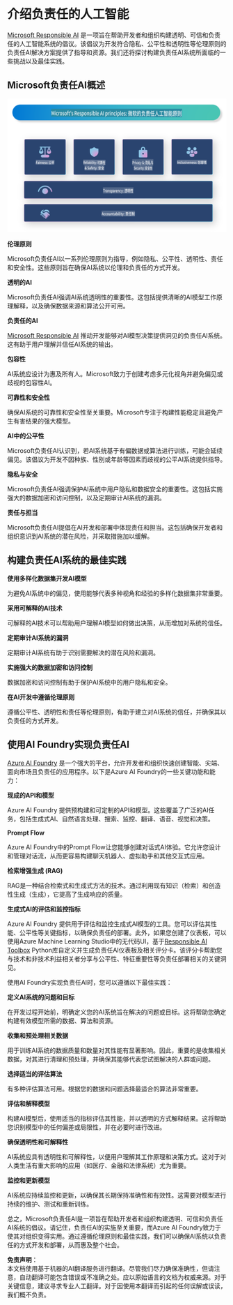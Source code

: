 # **介绍负责任的人工智能**

[Microsoft Responsible AI](https://www.microsoft.com/ai/responsible-ai?WT.mc_id=aiml-138114-kinfeylo) 是一项旨在帮助开发者和组织构建透明、可信和负责任的人工智能系统的倡议。该倡议为开发符合隐私、公平性和透明性等伦理原则的负责任AI解决方案提供了指导和资源。我们还将探讨构建负责任AI系统所面临的一些挑战以及最佳实践。

## Microsoft负责任AI概述

![RAIPrinciples](../../../../../translated_images/RAIPrinciples.e40f2a169a854832e885ce2659f3a913cfb393fa59b595ed57cfae9119694eb7.zh.png)

**伦理原则**

Microsoft负责任AI以一系列伦理原则为指导，例如隐私、公平性、透明性、责任和安全性。这些原则旨在确保AI系统以伦理和负责任的方式开发。

**透明的AI**

Microsoft负责任AI强调AI系统透明性的重要性。这包括提供清晰的AI模型工作原理解释，以及确保数据来源和算法公开可用。

**负责任的AI**

[Microsoft Responsible AI](https://www.microsoft.com/ai/responsible-ai?WT.mc_id=aiml-138114-kinfeylo) 推动开发能够对AI模型决策提供洞见的负责任AI系统。这有助于用户理解并信任AI系统的输出。

**包容性**

AI系统应设计为惠及所有人。Microsoft致力于创建考虑多元化视角并避免偏见或歧视的包容性AI。

**可靠性和安全性**

确保AI系统的可靠性和安全性至关重要。Microsoft专注于构建性能稳定且避免产生有害结果的强大模型。

**AI中的公平性**

Microsoft负责任AI认识到，若AI系统基于有偏数据或算法进行训练，可能会延续偏见。该倡议为开发不因种族、性别或年龄等因素而歧视的公平AI系统提供指导。

**隐私与安全**

Microsoft负责任AI强调保护AI系统中用户隐私和数据安全的重要性。这包括实施强大的数据加密和访问控制，以及定期审计AI系统的漏洞。

**责任与担当**

Microsoft负责任AI提倡在AI开发和部署中体现责任和担当。这包括确保开发者和组织意识到AI系统的潜在风险，并采取措施加以缓解。

## 构建负责任AI系统的最佳实践

**使用多样化数据集开发AI模型**

为避免AI系统中的偏见，使用能够代表多种视角和经验的多样化数据集非常重要。

**采用可解释的AI技术**

可解释的AI技术可以帮助用户理解AI模型如何做出决策，从而增加对系统的信任。

**定期审计AI系统的漏洞**

定期审计AI系统有助于识别需要解决的潜在风险和漏洞。

**实施强大的数据加密和访问控制**

数据加密和访问控制有助于保护AI系统中的用户隐私和安全。

**在AI开发中遵循伦理原则**

遵循公平性、透明性和责任等伦理原则，有助于建立对AI系统的信任，并确保其以负责任的方式开发。

## 使用AI Foundry实现负责任AI

[Azure AI Foundry](https://ai.azure.com?WT.mc_id=aiml-138114-kinfeylo) 是一个强大的平台，允许开发者和组织快速创建智能、尖端、面向市场且负责任的应用程序。以下是Azure AI Foundry的一些关键功能和能力：

**现成的API和模型**

Azure AI Foundry 提供预构建和可定制的API和模型。这些覆盖了广泛的AI任务，包括生成式AI、自然语言处理、搜索、监控、翻译、语音、视觉和决策。

**Prompt Flow**

Azure AI Foundry中的Prompt Flow让您能够创建对话式AI体验。它允许您设计和管理对话流，从而更容易构建聊天机器人、虚拟助手和其他交互式应用。

**检索增强生成 (RAG)**

RAG是一种结合检索式和生成式方法的技术。通过利用现有知识（检索）和创造性生成（生成），它提高了生成响应的质量。

**生成式AI的评估和监控指标**

Azure AI Foundry 提供用于评估和监控生成式AI模型的工具。您可以评估其性能、公平性等关键指标，以确保负责任的部署。此外，如果您创建了仪表板，可以使用Azure Machine Learning Studio中的无代码UI，基于[Responsible AI Toolbox](https://responsibleaitoolbox.ai/?WT.mc_id=aiml-138114-kinfeylo) Python库自定义并生成负责任AI仪表板及相关评分卡。该评分卡帮助您与技术和非技术利益相关者分享与公平性、特征重要性等负责任部署相关的关键洞见。

使用AI Foundry实现负责任AI时，您可以遵循以下最佳实践：

**定义AI系统的问题和目标**

在开发过程开始前，明确定义您的AI系统旨在解决的问题或目标。这将帮助您确定构建有效模型所需的数据、算法和资源。

**收集和预处理相关数据**

用于训练AI系统的数据质量和数量对其性能有显著影响。因此，重要的是收集相关数据，对其进行清理和预处理，并确保其能够代表您试图解决的人群或问题。

**选择适当的评估算法**

有多种评估算法可用。根据您的数据和问题选择最适合的算法非常重要。

**评估和解释模型**

构建AI模型后，使用适当的指标评估其性能，并以透明的方式解释结果。这将帮助您识别模型中的任何偏差或局限性，并在必要时进行改进。

**确保透明性和可解释性**

AI系统应具有透明性和可解释性，以便用户理解其工作原理和决策方式。这对于对人类生活有重大影响的应用（如医疗、金融和法律系统）尤为重要。

**监控和更新模型**

AI系统应持续监控和更新，以确保其长期保持准确性和有效性。这需要对模型进行持续的维护、测试和重新训练。

总之，Microsoft负责任AI是一项旨在帮助开发者和组织构建透明、可信和负责任AI系统的倡议。请记住，负责任AI的实施至关重要，而Azure AI Foundry致力于使其对组织变得实用。通过遵循伦理原则和最佳实践，我们可以确保AI系统以负责任的方式开发和部署，从而惠及整个社会。

**免责声明**：  
本文档使用基于机器的AI翻译服务进行翻译。尽管我们尽力确保准确性，但请注意，自动翻译可能包含错误或不准确之处。应以原始语言的文档为权威来源。对于关键信息，建议寻求专业人工翻译。对于因使用本翻译而引起的任何误解或误读，我们概不负责。